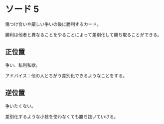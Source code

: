 # ソード 5
傷つけ合いや厳しい争いの後に勝利するカード。

勝利は他者と異なることをやることによって差別化して勝ち取ることができる。

## 正位置
争い、私利私欲。

アドバイス：他の人とちがう差別化できるようなことをする。

## 逆位置
争いたくない。

差別化するような小技を使わなくても勝ち抜いていける。
